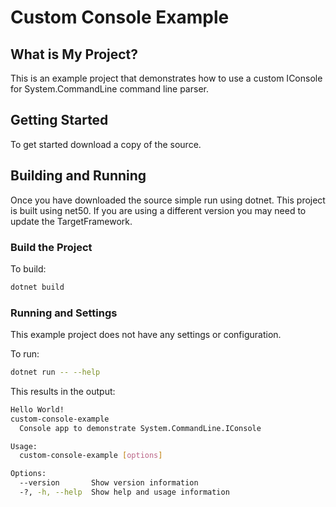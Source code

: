 # Custom Console Example

## What is My Project?

This is an example project that demonstrates how to use a custom IConsole for System.CommandLine command line parser.

## Getting Started

To get started download a copy of the source.

## Building and Running

Once you have downloaded the source simple run using dotnet.  This project is built using net50.  If you are using a different version you may need to update the TargetFramework.

### Build the Project

To build:

```bash
dotnet build
```

### Running and Settings

This example project does not have any settings or configuration.

To run:

```bash
dotnet run -- --help
```

This results in the output:

```bash
Hello World!
custom-console-example
  Console app to demonstrate System.CommandLine.IConsole

Usage:
  custom-console-example [options]

Options:
  --version       Show version information
  -?, -h, --help  Show help and usage information
```
